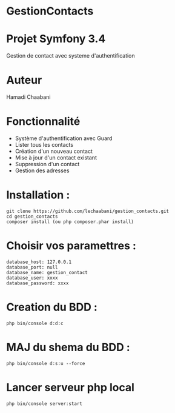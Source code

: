 # GestionContacts

# Projet Symfony 3.4
Gestion de contact avec systeme d'authentification

# Auteur
Hamadi Chaabani

# Fonctionnalité
- Système d'authentification avec Guard
- Lister tous les contacts
- Création d'un nouveau contact
- Mise à jour d'un contact existant
- Suppression d'un contact
- Gestion des adresses


# Installation :
    git clone https://github.com/lechaabani/gestion_contacts.git
    cd gestion_contacts
    composer install (ou php composer.phar install)

# Choisir vos paramettres :
    database_host: 127.0.0.1
    database_port: null
    database_name: gestion_contact
    database_user: xxxx
    database_password: xxxx

# Creation du BDD :
    php bin/console d:d:c

# MAJ du shema du BDD :
    php bin/console d:s:u --force

# Lancer serveur php local
    php bin/console server:start

